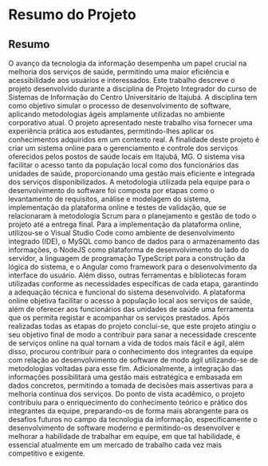 # Resumo do Projeto

## **Resumo** 

O avanço da tecnologia da informação desempenha um papel crucial na melhoria dos serviços de saúde, permitindo uma maior eficiência e acessibilidade aos usuários e interessados. Este trabalho descreve o projeto desenvolvido durante a disciplina de Projeto Integrador do curso de Sistemas de Informação do Centro Universitário de Itajubá. A disciplina tem como objetivo simular o processo de desenvolvimento de software, aplicando metodologias ágeis amplamente utilizadas no ambiente corporativo atual. O projeto apresentado neste trabalho visa fornecer uma experiência prática aos estudantes, permitindo-lhes aplicar os conhecimentos adquiridos em um contexto real. A finalidade deste projeto é criar um sistema online para o gerenciamento e controle dos serviços oferecidos pelos postos de saúde locais em Itajubá, MG. O sistema visa facilitar o acesso tanto da população local como dos funcionários das unidades de saúde, proporcionando uma gestão mais eficiente e integrada dos serviços disponibilizados. A metodologia utilizada pela equipe para o desenvolvimento do software foi composta por etapas como o levantamento de requisitos, análise e modelagem do sistema, implementação da plataforma online e testes de validação, que se relacionaram à metodologia Scrum para o planejamento e gestão de todo o projeto até a entrega final. Para a implementação da plataforma online, utilizou-se o Visual Studio Code como ambiente de desenvolvimento integrado (IDE), o MySQL como banco de dados para o armazenamento das informações, o NodeJS como plataforma de desenvolvimento do lado do servidor, a linguagem de programação TypeScript para a construção da lógica do sistema, e o Angular como framework para o desenvolvimento da interface do usuário. Além disso, outras ferramentas e bibliotecas foram utilizadas conforme as necessidades específicas de cada etapa, garantindo a adequação técnica e funcional do sistema desenvolvido. A plataforma online objetiva facilitar o acesso à população local aos serviços de saúde, além de oferecer aos funcionários das unidades de saúde uma ferramenta que os permita registar e acompanhar os serviços prestados. Após realizadas todas as etapas do projeto conclui-se, que este projeto atingiu o seu objetivo final de modo a contribuir para sanar a necessidade crescente de serviços online na qual tornam a vida de todos mais fácil e ágil, além disso, procurou contribuir para o conhecimento dos integrantes da equipe com relação ao desenvolvimento de software de modo ágil utilizando-se de metodologias voltadas para esse fim.  Adicionalmente, a integração das informações possibilitará uma gestão mais estratégica e embasada em dados concretos, permitindo a tomada de decisões mais assertivas para a melhoria contínua dos serviços. Do ponto de vista acadêmico, o projeto contribuiu para o enriquecimento do conhecimento teórico e prático dos integrantes da equipe, preparando-os de forma mais abrangente para os desafios futuros no campo da tecnologia da informação, especificamente o desenvolvimento de software moderno e permitindo-os desenvolver e melhorar a habilidade de trabalhar em equipe, em que tal habilidade, é essencial atualmente em um mercado de trabalho cada vez mais competitivo e exigente.